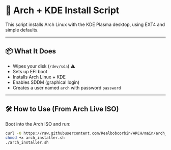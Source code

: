# 🚀 Arch + KDE Install Script

This script installs Arch Linux with the KDE Plasma desktop, using EXT4 and simple defaults.

---

## 📦 What It Does

- Wipes your disk (`/dev/sda`) ⚠️
- Sets up EFI boot
- Installs Arch Linux + KDE
- Enables SDDM (graphical login)
- Creates a user named `arch` with password `password`

---

## 🛠️ How to Use (From Arch Live ISO)

Boot into the Arch ISO and run:

```bash
curl -O https://raw.githubusercontent.com/Realbobcorbin/ARCH/main/arch_installer.sh
chmod +x arch_installer.sh
./arch_installer.sh
